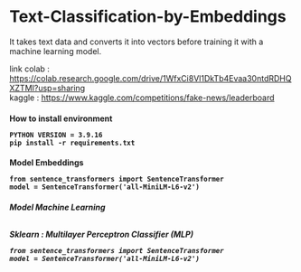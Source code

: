# Text-Classification-by-Embeddings

It takes text data and converts it into vectors before training it with a machine learning model.

link colab : https://colab.research.google.com/drive/1WfxCi8Vl1DkTb4Evaa30ntdRDHQXZTMI?usp=sharing <br>
kaggle : https://www.kaggle.com/competitions/fake-news/leaderboard

<h4> How to install environment <br>

```
PYTHON VERSION = 3.9.16 
pip install -r requirements.txt
```

<h4> Model Embeddings
  
```
from sentence_transformers import SentenceTransformer
model = SentenceTransformer('all-MiniLM-L6-v2')
```

<h5> Model Machine Learning <br>
<br> <p> Sklearn : Multilayer Perceptron Classifier (MLP)
  
```
from sentence_transformers import SentenceTransformer
model = SentenceTransformer('all-MiniLM-L6-v2')
```

